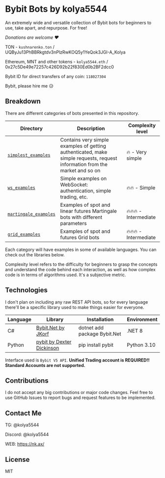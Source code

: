 # Bybit Bots by kolya5544
An extremely wide and versatile collection of Bybit bots for beginners to use, take apart, and repurpose. For free!

*Donations are welcome ♥*

TON - `kushnarenko.ton` / UQByJu13PhBBRkgtdv3nPlzRwKOQ5y1YeQok3JGI-A_Kolya

Ethereum, MNT and other tokens - `kolya5544.eth` / 0x27c5De49e72257c426D92b22f830Ed0b2BF2dcc0

Bybit ID for direct transfers of any coin: `118027304`

Bybit, please hire me 😥

## Breakdown

There are different categories of bots presented in this repository.

| Directory | Description | Complexity level |
| --- | --- | --- |
| [`simplest_examples`](https://github.com/kolya5544/bybit-bots/tree/master/simplest_examples) | Contains very simple examples of getting authenticated, make simple requests, request information from the market and so on | 🔥 - Very simple |
| [`ws_examples`](https://github.com/kolya5544/bybit-bots/tree/master/ws_examples) | Simple examples on WebSocket: authentication, simple trading, etc. | 🔥🔥 - Simple |
| [`martingale_examples`](https://github.com/kolya5544/bybit-bots/tree/master/martingale_examples) | Examples of spot and linear futures Martingale bots with different parameters | 🔥🔥🔥 - Intermediate |
| [`grid_examples`](https://github.com/kolya5544/bybit-bots/tree/master/grid_examples) | Examples of spot and futures Grid bots | 🔥🔥🔥 - Intermediate |

Each category will have examples in some of available languages. You can check out the libraries below.

Complexity level refers to the difficulty for beginners to grasp the concepts and understand the code behind each interaction, as well as how complex code is in terms of algorithms used. It's a subjective metric.

## Technologies

I don't plan on including any raw REST API bots, so for every language there'll be a specific library used to make things easier for everyone.

| Language | Library | Installation | Environment |
| --- | --- | --- | --- |
| C# | [Bybit.Net by JKorf](https://github.com/JKorf/Bybit.Net) | dotnet add package Bybit.Net | .NET 8 |
| Python | [pybit by Dexter Dickinson](https://github.com/bybit-exchange/pybit) | pip install pybit | Python 3.10 |

Interface used is `Bybit V5 API`. **Unified Trading account is REQUIRED!! Standard Accounts are not supported.**

## Contributions

I do not accept any big contributions or major code changes. Feel free to use GitHub Issues to report bugs and request features to be implemented.

## Contact Me

TG: @kolya5544

Discord: @kolya5544

WEB: https://nk.ax/

## License

MIT